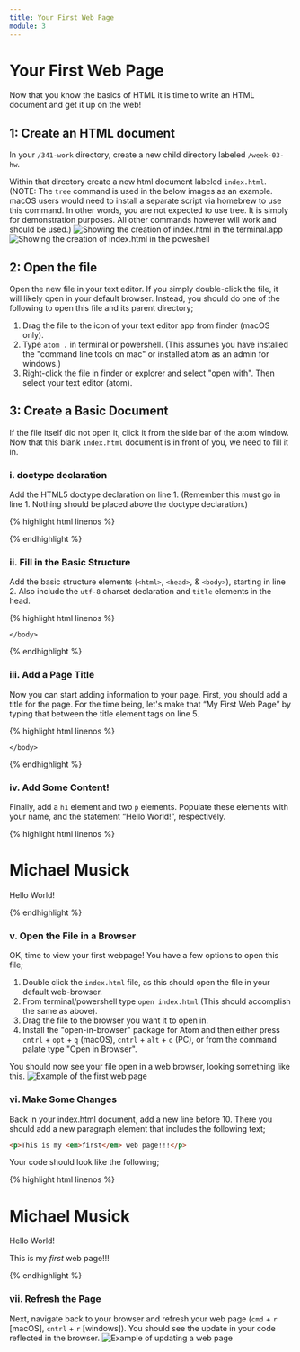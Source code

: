 ```yaml
---
title: Your First Web Page
module: 3
---
```

# Your First Web Page
Now that you know the basics of HTML it is time to write an HTML document and get it up on the web!

## 1: Create an HTML document
In your `/341-work` directory, create a new child directory labeled `/week-03-hw`.

Within that directory create a new html document labeled `index.html`. (NOTE: The `tree` command is used in the below images as an example. macOS users would need to install a separate script via homebrew to use this command. In other words, you are not expected to use tree. It is simply for demonstration purposes. All other commands however will work and should be used.)
![Showing the creation of index.html in the terminal.app](../imgs/addIndexHTML.png "Showing the creation of index.html in the terminal.app (macOS)")
![Showing the creation of index.html in the poweshell](../imgs/addIndexHTML_PC.png "Showing the creation of index.html in the PowerShell (windows)")

## 2: Open the file
Open the new file in your text editor. If you simply double-click the file, it will likely open in your default browser. Instead, you should do one of the following to open this file and its parent directory;

1. Drag the file to the icon of your text editor app from finder (macOS only).
2. Type `atom .` in terminal or powershell. (This assumes you have installed the "command line tools on mac" or installed atom as an admin for windows.)
3. Right-click the file in finder or explorer and select "open with". Then select your text editor (atom).

## 3: Create a Basic Document
If the file itself did not open it, click it from the side bar of the atom window. Now that this blank `index.html` document is in front of you, we need to fill it in.

### i. doctype declaration
Add the HTML5 doctype declaration on line 1. (Remember this must go in line 1. Nothing should be placed above the doctype declaration.)

{% highlight html linenos %}
<!DOCTYPE html>
{% endhighlight %}

### ii.  Fill in the Basic Structure
Add the basic structure elements (`<html>`, `<head>`, & `<body>`), starting in line 2. Also include the `utf-8` charset declaration and `title` elements in the head.


{% highlight html linenos %}
<!DOCTYPE html>
<html>
    <head>
        <meta charset="utf-8">
        <title></title>
    </head>
    <body>

    </body>
</html>
{% endhighlight %}


### iii. Add a Page Title
Now you can start adding information to your page. First, you should add a title for the page. For the time being, let's make that “My First Web Page” by typing that between the title element tags on line 5.


{% highlight html linenos %}
<!DOCTYPE html>
<html>
    <head>
        <meta charset="utf-8">
        <title>My First Web Page</title>
    </head>
    <body>

    </body>
</html>
{% endhighlight %}


### iv. Add Some Content!
Finally, add a `h1` element and two `p` elements. Populate these elements with your name, and the statement “Hello World!”, respectively.


{% highlight html linenos %}
<!DOCTYPE html>
<html>
    <head>
        <meta charset="utf-8">
        <title>My First Web Page</title>
    </head>
    <body>
        <h1>Michael Musick</h1>
        <p>Hello World!</p>
    </body>
</html>
{% endhighlight %}


### v. Open the File in a Browser
OK, time to view your first webpage! You have a few options to open this file;

1. Double click the `index.html` file, as this should open the file in your default web-browser.
2. From terminal/powershell type `open index.html` (This should accomplish the same as above).
3. Drag the file to the browser you want it to open in.
4. Install the "open-in-browser" package for Atom and then either press `cntrl` + `opt` + `q` (macOS), `cntrl` + `alt` + `q` (PC), or from the command palate type "Open in Browser".

You should now see your file open in a web browser, looking something like this.
![Example of the first web page](../imgs/firstWebPage.png)

### vi. Make Some Changes
Back in your index.html document, add a new line before 10. There you should add a new paragraph element that includes the following text;

``` html
<p>This is my <em>first</em> web page!!!</p>
```


Your code should look like the following;


{% highlight html linenos %}
<!DOCTYPE html>
<html>
    <head>
        <meta charset="utf-8">
        <title></title>
    </head>
    <body>
        <h1>Michael Musick</h1>
        <p>Hello World!</p>
        <p>This is my <em>first</em> web page!!!</p>
    </body>
</html>
{% endhighlight %}


### vii. Refresh the Page
Next, navigate back to your browser and refresh your web page (`cmd` + `r` [macOS], `cntrl` + `r` [windows]). You should see the update in your code reflected in the browser.
![Example of updating a web page](../imgs/firstWebPage2.png)
